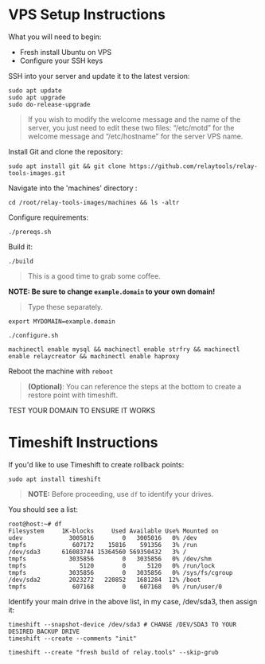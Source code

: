 # VPS Setup Instructions

What you will need to begin:
- Fresh install Ubuntu on VPS
- Configure your SSH keys

SSH into your server and update it to the latest version:
```
sudo apt update
sudo apt upgrade
sudo do-release-upgrade
```

>If you wish to modify the welcome message and the name of the server, you just need to edit these two files: “/etc/motd” for the welcome message and “/etc/hostname” for the server VPS name.

Install Git and clone the repository:
```
sudo apt install git && git clone https://github.com/relaytools/relay-tools-images.git
```
Navigate into the 'machines' directory :
```
cd /root/relay-tools-images/machines && ls -altr 
```
Configure requirements:
```
./prereqs.sh 
```
Build it:
```
./build
```
>This is a good time to grab some coffee.

**NOTE: Be sure to change `example.domain` to your own domain!**
>Type these separately.

```
export MYDOMAIN=example.domain
```

```
./configure.sh
```
```
machinectl enable mysql && machinectl enable strfry && machinectl enable relaycreator && machinectl enable haproxy
```
Reboot the machine with `reboot`

>**(Optional)**: You can reference the steps at the bottom to create a restore point with timeshift.

TEST YOUR DOMAIN TO ENSURE IT WORKS



# Timeshift Instructions

If you'd like to use Timeshift to create rollback points:
```
sudo apt install timeshift
```
>**NOTE:** Before proceeding, use `df` to identify your drives. 

You should see a list:
```
root@host:~# df
Filesystem     1K-blocks     Used Available Use% Mounted on
udev             3005016        0   3005016   0% /dev
tmpfs             607172    15816    591356   3% /run
/dev/sda3      616083744 15364560 569350432   3% /
tmpfs            3035856        0   3035856   0% /dev/shm
tmpfs               5120        0      5120   0% /run/lock
tmpfs            3035856        0   3035856   0% /sys/fs/cgroup
/dev/sda2        2023272   220852   1681284  12% /boot
tmpfs             607168        0    607168   0% /run/user/0
```
Identify your main drive in the above list, in my case, /dev/sda3, then assign it:
``` 
timeshift --snapshot-device /dev/sda3 # CHANGE /DEV/SDA3 TO YOUR DESIRED BACKUP DRIVE
timeshift --create --comments "init"
```
```
timeshift --create "fresh build of relay.tools" --skip-grub
```
